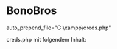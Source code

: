 # BonoBros
auto_prepend_file="C:\xampp\creds.php"

creds.php mit folgendem Inhalt:

<?php 
define('DB_SERVER', "localhost");
define('DB_USERNAME', "root");
define('DB_PASSWORD', "");
define('DB_NAME', "bonobros");
define("TIMEOUT_DUR","1800");  // in Sekunden
?>